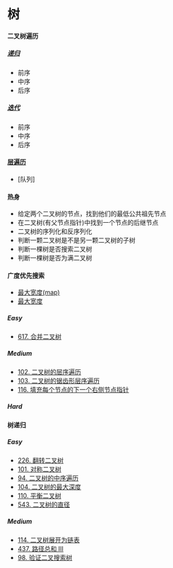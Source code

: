 # 树
#### 二叉树遍历
##### [递归](https://swiftfiddle.com/ywgtrinfubgwtnlp7nui3ysuwi)
* 前序
* 中序
* 后序
##### [迭代](https://swiftfiddle.com/dshvv4b73vawde466y6gdw5spe)
* 前序
* 中序
* 后序

#### [层遍历](https://swiftfiddle.com/zn3tzqyzandltex4oztbvfqvru)
* [队列]

#### 热身
* 给定两个二叉树的节点，找到他们的最低公共祖先节点
* 在二叉树(有父节点指针)中找到一个节点的后继节点
* 二叉树的序列化和反序列化
* 判断一颗二叉树是不是另一颗二叉树的子树
* 判断一棵树是否搜索二叉树
* 判断一棵树是否为满二叉树

#### 广度优先搜索
* [最大宽度(map)](https://swiftfiddle.com/4togplxhnrbvjnvudlpw5aqr24)
* [最大宽度](https://swiftfiddle.com/is2vtmoccngwbh5vcvwy4q5u7i)
##### Easy
* [617. 合并二叉树](https://leetcode-cn.com/problems/merge-two-binary-trees/)
##### Medium
* [102. 二叉树的层序遍历](https://leetcode-cn.com/problems/binary-tree-level-order-traversal/)
* [103. 二叉树的锯齿形层序遍历](https://leetcode-cn.com/problems/binary-tree-zigzag-level-order-traversal/)
* [116. 填充每个节点的下一个右侧节点指针](https://leetcode-cn.com/problems/populating-next-right-pointers-in-each-node/)

##### Hard
#### 树递归
##### Easy
* [226. 翻转二叉树](https://leetcode-cn.com/problems/invert-binary-tree/)
* [101. 对称二叉树](https://leetcode-cn.com/problems/symmetric-tree/)
* [94. 二叉树的中序遍历](https://leetcode-cn.com/problems/binary-tree-inorder-traversal/)
* [104. 二叉树的最大深度](https://leetcode-cn.com/problems/maximum-depth-of-binary-tree/)
* [110. 平衡二叉树](https://leetcode-cn.com/problems/balanced-binary-tree/)
* [543. 二叉树的直径](https://leetcode-cn.com/problems/diameter-of-binary-tree/)
##### Medium
* [114. 二叉树展开为链表](https://leetcode-cn.com/problems/flatten-binary-tree-to-linked-list/)
* [437. 路径总和 III](https://leetcode-cn.com/problems/path-sum-iii/)
* [98. 验证二叉搜索树](https://leetcode-cn.com/problems/validate-binary-search-tree/)
